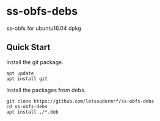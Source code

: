 # ss-obfs-debs
ss-obfs for ubuntu16.04 dpkg

Quick Start
-----------

Install the git package.

    apt update
    apt install git

Install the packages from debs.

    git clone https://github.com/letssudormrf/ss-obfs-debs
    cd ss-obfs-debs
    apt install ./*.deb
